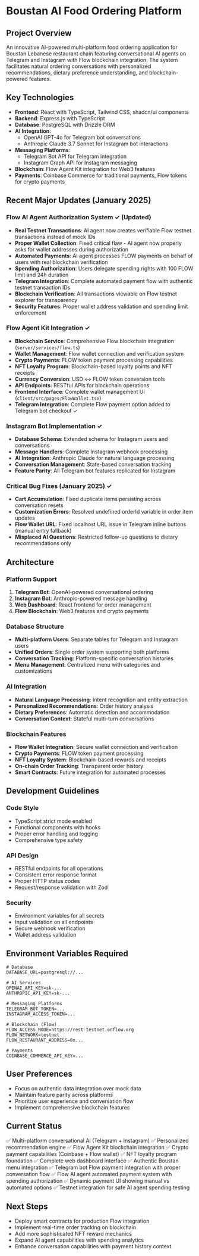 # Boustan AI Food Ordering Platform

## Project Overview
An innovative AI-powered multi-platform food ordering application for Boustan Lebanese restaurant chain featuring conversational AI agents on Telegram and Instagram with Flow blockchain integration. The system facilitates natural ordering conversations with personalized recommendations, dietary preference understanding, and blockchain-powered features.

## Key Technologies
- **Frontend**: React with TypeScript, Tailwind CSS, shadcn/ui components
- **Backend**: Express.js with TypeScript
- **Database**: PostgreSQL with Drizzle ORM
- **AI Integration**: 
  - OpenAI GPT-4o for Telegram bot conversations
  - Anthropic Claude 3.7 Sonnet for Instagram bot interactions
- **Messaging Platforms**: 
  - Telegram Bot API for Telegram integration
  - Instagram Graph API for Instagram messaging
- **Blockchain**: Flow Agent Kit integration for Web3 features
- **Payments**: Coinbase Commerce for traditional payments, Flow tokens for crypto payments

## Recent Major Updates (January 2025)

### Flow AI Agent Authorization System ✓ (Updated)
- **Real Testnet Transactions**: AI agent now creates verifiable Flow testnet transactions instead of mock IDs
- **Proper Wallet Collection**: Fixed critical flaw - AI agent now properly asks for wallet addresses during authorization
- **Automated Payments**: AI agent processes FLOW payments on behalf of users with real blockchain verification
- **Spending Authorization**: Users delegate spending rights with 100 FLOW limit and 24h duration
- **Telegram Integration**: Complete automated payment flow with authentic testnet transaction IDs
- **Blockchain Verification**: All transactions viewable on Flow testnet explorer for transparency
- **Security Features**: Proper wallet address validation and spending limit enforcement

### Flow Agent Kit Integration ✓
- **Blockchain Service**: Comprehensive Flow blockchain integration (`server/services/flow.ts`)
- **Wallet Management**: Flow wallet connection and verification system
- **Crypto Payments**: FLOW token payment processing capabilities
- **NFT Loyalty Program**: Blockchain-based loyalty points and NFT receipts
- **Currency Conversion**: USD ↔ FLOW token conversion tools
- **API Endpoints**: RESTful APIs for blockchain operations
- **Frontend Interface**: Complete wallet management UI (`client/src/pages/FlowWallet.tsx`)
- **Telegram Integration**: Complete Flow payment option added to Telegram bot checkout ✓

### Instagram Bot Implementation ✓
- **Database Schema**: Extended schema for Instagram users and conversations
- **Message Handlers**: Complete Instagram webhook processing
- **AI Integration**: Anthropic Claude for natural language processing
- **Conversation Management**: State-based conversation tracking
- **Feature Parity**: All Telegram bot features replicated for Instagram

### Critical Bug Fixes (January 2025) ✓
- **Cart Accumulation**: Fixed duplicate items persisting across conversation resets
- **Customization Errors**: Resolved undefined orderId variable in order item updates
- **Flow Wallet URL**: Fixed localhost URL issue in Telegram inline buttons (manual entry fallback)
- **Misplaced AI Questions**: Restricted follow-up questions to dietary recommendations only

## Architecture

### Platform Support
1. **Telegram Bot**: OpenAI-powered conversational ordering
2. **Instagram Bot**: Anthropic-powered message handling
3. **Web Dashboard**: React frontend for order management
4. **Flow Blockchain**: Web3 features and crypto payments

### Database Structure
- **Multi-platform Users**: Separate tables for Telegram and Instagram users
- **Unified Orders**: Single order system supporting both platforms
- **Conversation Tracking**: Platform-specific conversation histories
- **Menu Management**: Centralized menu with categories and customizations

### AI Integration
- **Natural Language Processing**: Intent recognition and entity extraction
- **Personalized Recommendations**: Order history analysis
- **Dietary Preferences**: Automatic detection and accommodation
- **Conversation Context**: Stateful multi-turn conversations

### Blockchain Features
- **Flow Wallet Integration**: Secure wallet connection and verification
- **Crypto Payments**: FLOW token payment processing
- **NFT Loyalty System**: Blockchain-based rewards and receipts
- **On-chain Order Tracking**: Transparent order history
- **Smart Contracts**: Future integration for automated processes

## Development Guidelines

### Code Style
- TypeScript strict mode enabled
- Functional components with hooks
- Proper error handling and logging
- Comprehensive type safety

### API Design
- RESTful endpoints for all operations
- Consistent error response format
- Proper HTTP status codes
- Request/response validation with Zod

### Security
- Environment variables for all secrets
- Input validation on all endpoints
- Secure webhook verification
- Wallet address validation

## Environment Variables Required
```
# Database
DATABASE_URL=postgresql://...

# AI Services
OPENAI_API_KEY=sk-...
ANTHROPIC_API_KEY=sk-...

# Messaging Platforms
TELEGRAM_BOT_TOKEN=...
INSTAGRAM_ACCESS_TOKEN=...

# Blockchain (Flow)
FLOW_ACCESS_NODE=https://rest-testnet.onflow.org
FLOW_NETWORK=testnet
FLOW_RESTAURANT_ADDRESS=0x...

# Payments
COINBASE_COMMERCE_API_KEY=...
```

## User Preferences
- Focus on authentic data integration over mock data
- Maintain feature parity across platforms
- Prioritize user experience and conversation flow
- Implement comprehensive blockchain features

## Current Status
✅ Multi-platform conversational AI (Telegram + Instagram)
✅ Personalized recommendation engine
✅ Flow Agent Kit blockchain integration
✅ Crypto payment capabilities (Coinbase + Flow wallet)
✅ NFT loyalty program foundation
✅ Complete web dashboard interface
✅ Authentic Boustan menu integration
✅ Telegram bot Flow payment integration with proper conversation flow
✅ Flow AI agent automated payment system with spending authorization
✅ Dynamic payment UI showing manual vs automated options
✅ Testnet integration for safe AI agent spending testing

## Next Steps
- Deploy smart contracts for production Flow integration
- Implement real-time order tracking on blockchain
- Add more sophisticated NFT reward mechanics
- Expand AI agent capabilities with spending analytics
- Enhance conversation capabilities with payment history context